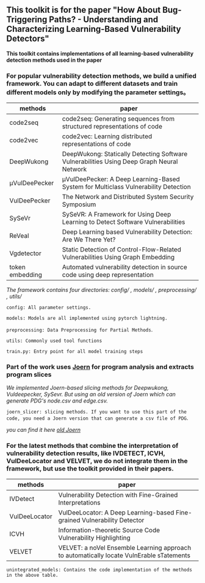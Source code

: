 ## This toolkit is for the paper "How About Bug-Triggering Paths? - Understanding and Characterizing Learning-Based Vulnerability Detectors"



**This toolkit contains implementations of all learning-based vulnerability detection methods used in the paper**

###  For popular vulnerability detection methods, we build a unified framework. You can adapt to different datasets and train different models only by modifying the parameter settings。

| methods         | paper                                                        |
| --------------- | ------------------------------------------------------------ |
| code2seq        | code2seq: Generating sequences from structured representations of code |
| code2vec        | code2vec: Learning distributed representations of code       |
| DeepWukong      | DeepWukong: Statically Detecting Software Vulnerabilities Using Deep Graph Neural Network |
| μVulDeePecker   | μVulDeePecker: A Deep Learning-Based System for Multiclass Vulnerability Detection |
| VulDeePecker    | The Network and Distributed System Security Symposium        |
| SySeVr          | SySeVR: A Framework for Using Deep Learning to Detect Software Vulnerabilities |
| ReVeal          | Deep Learning based Vulnerability Detection: Are We There Yet? |
| Vgdetector      | Static Detection of Control-Flow-Related Vulnerabilities Using Graph Embedding |
| token embedding | Automated vulnerability detection in source code using deep representation |

*The framework contains four directories: config/ , models/ , preprocessing/ , utils/*

 `config: All parameter settings. `

`models: Models are all implemented using pytorch lightning.`

`preprocessing: Data Preprocessing for Partial Methods`.

`utils: Commonly used tool functions`

`train.py: Entry point for all model training steps`

### Part of the work uses [Joern](https://joern.io/) for program analysis and extracts program slices

*We implemented Joern-based slicing methods for Deepwukong, Vuldeepecker, SySevr. But using an old version of Joern which can generate PDG's node.csv and edge.csv.*

`joern_slicer: slicing methods. If you want to use this part of the code, you need a Joern version that can generate a csv file of PDG`.

*you can find it here [old Joern](https://github.com/ives-nx/dwk_preprocess/tree/main/joern_slicer/joern)*

### For the latest methods that combine the interpretation of vulnerability detection results, like IVDETECT, ICVH, VulDeeLocator and VELVET, we do not integrate them in the framework, but use the toolkit provided in their papers.

| methods       | paper                                                        |
| ------------- | ------------------------------------------------------------ |
| IVDetect      | Vulnerability Detection with Fine-Grained Interpretations    |
| VulDeeLocator | VulDeeLocator: A Deep Learning-based Fine-grained Vulnerability Detector |
| ICVH          | Information-theoretic Source Code Vulnerability Highlighting |
| VELVET        | VELVET: a noVel Ensemble Learning approach to automatically locate VulnErable sTatements |

`unintegrated_models: Contains the code implementation of the methods in the above table.`

